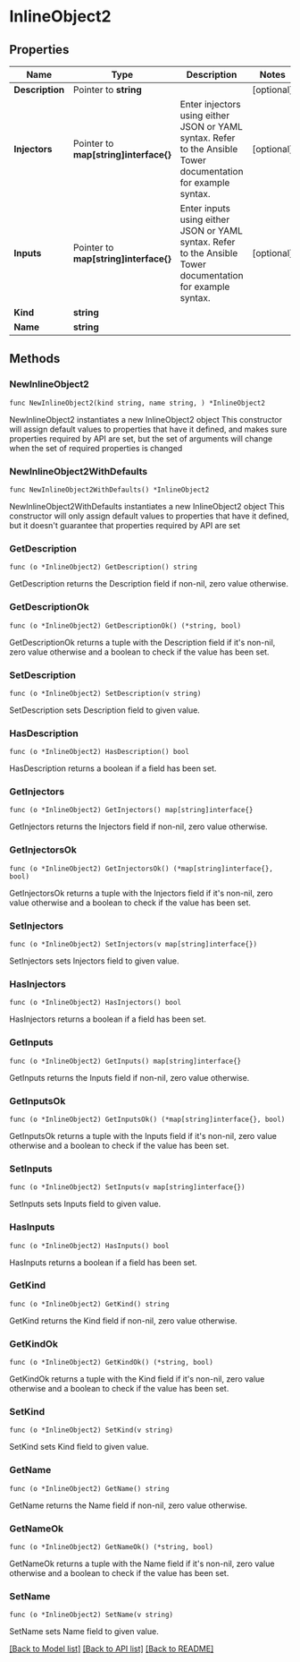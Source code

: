 # InlineObject2

## Properties

Name | Type | Description | Notes
------------ | ------------- | ------------- | -------------
**Description** | Pointer to **string** |  | [optional] 
**Injectors** | Pointer to **map[string]interface{}** | Enter injectors using either JSON or YAML syntax. Refer to the Ansible Tower documentation for example syntax. | [optional] 
**Inputs** | Pointer to **map[string]interface{}** | Enter inputs using either JSON or YAML syntax. Refer to the Ansible Tower documentation for example syntax. | [optional] 
**Kind** | **string** |  | 
**Name** | **string** |  | 

## Methods

### NewInlineObject2

`func NewInlineObject2(kind string, name string, ) *InlineObject2`

NewInlineObject2 instantiates a new InlineObject2 object
This constructor will assign default values to properties that have it defined,
and makes sure properties required by API are set, but the set of arguments
will change when the set of required properties is changed

### NewInlineObject2WithDefaults

`func NewInlineObject2WithDefaults() *InlineObject2`

NewInlineObject2WithDefaults instantiates a new InlineObject2 object
This constructor will only assign default values to properties that have it defined,
but it doesn't guarantee that properties required by API are set

### GetDescription

`func (o *InlineObject2) GetDescription() string`

GetDescription returns the Description field if non-nil, zero value otherwise.

### GetDescriptionOk

`func (o *InlineObject2) GetDescriptionOk() (*string, bool)`

GetDescriptionOk returns a tuple with the Description field if it's non-nil, zero value otherwise
and a boolean to check if the value has been set.

### SetDescription

`func (o *InlineObject2) SetDescription(v string)`

SetDescription sets Description field to given value.

### HasDescription

`func (o *InlineObject2) HasDescription() bool`

HasDescription returns a boolean if a field has been set.

### GetInjectors

`func (o *InlineObject2) GetInjectors() map[string]interface{}`

GetInjectors returns the Injectors field if non-nil, zero value otherwise.

### GetInjectorsOk

`func (o *InlineObject2) GetInjectorsOk() (*map[string]interface{}, bool)`

GetInjectorsOk returns a tuple with the Injectors field if it's non-nil, zero value otherwise
and a boolean to check if the value has been set.

### SetInjectors

`func (o *InlineObject2) SetInjectors(v map[string]interface{})`

SetInjectors sets Injectors field to given value.

### HasInjectors

`func (o *InlineObject2) HasInjectors() bool`

HasInjectors returns a boolean if a field has been set.

### GetInputs

`func (o *InlineObject2) GetInputs() map[string]interface{}`

GetInputs returns the Inputs field if non-nil, zero value otherwise.

### GetInputsOk

`func (o *InlineObject2) GetInputsOk() (*map[string]interface{}, bool)`

GetInputsOk returns a tuple with the Inputs field if it's non-nil, zero value otherwise
and a boolean to check if the value has been set.

### SetInputs

`func (o *InlineObject2) SetInputs(v map[string]interface{})`

SetInputs sets Inputs field to given value.

### HasInputs

`func (o *InlineObject2) HasInputs() bool`

HasInputs returns a boolean if a field has been set.

### GetKind

`func (o *InlineObject2) GetKind() string`

GetKind returns the Kind field if non-nil, zero value otherwise.

### GetKindOk

`func (o *InlineObject2) GetKindOk() (*string, bool)`

GetKindOk returns a tuple with the Kind field if it's non-nil, zero value otherwise
and a boolean to check if the value has been set.

### SetKind

`func (o *InlineObject2) SetKind(v string)`

SetKind sets Kind field to given value.


### GetName

`func (o *InlineObject2) GetName() string`

GetName returns the Name field if non-nil, zero value otherwise.

### GetNameOk

`func (o *InlineObject2) GetNameOk() (*string, bool)`

GetNameOk returns a tuple with the Name field if it's non-nil, zero value otherwise
and a boolean to check if the value has been set.

### SetName

`func (o *InlineObject2) SetName(v string)`

SetName sets Name field to given value.



[[Back to Model list]](../README.md#documentation-for-models) [[Back to API list]](../README.md#documentation-for-api-endpoints) [[Back to README]](../README.md)


